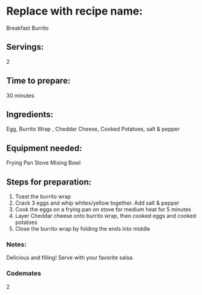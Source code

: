 # Replace with recipe name: 
Breakfast Burrito

## Servings: 
2

## Time to prepare: 
30 minutes

## Ingredients:
Egg, Burrito Wrap , Cheddar Cheese, Cooked Potatoes, salt & pepper


## Equipment needed:
Frying Pan
Stove
Mixing Bowl


## Steps for preparation:
1) Toast the burrito wrap
2) Crack 3 eggs and whip whites/yellow together. Add salt & pepper 
3) Cook the eggs on a frying pan on stove for medium heat for 5 minutes 
4) Layer Cheddar cheese onto burrito wrap, then cooked eggs and cooked potatoes
5) Close the burrito wrap by folding the ends into middle 



### Notes:
Delicious and filling! Serve with your favorite salsa. 



### Codemates #
2 

